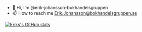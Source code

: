 - 👋 Hi, I’m @erik-johansson-bokhandelsgruppen
- 📫 How to reach me <Erik.Johansson@bokhandelsgruppen.se>

<!---
erik-johansson-bokhandelsgruppen/erik-johansson-bokhandelsgruppen is a ✨ special ✨ repository because its `README.md` (this file) appears on your GitHub profile.
You can click the Preview link to take a look at your changes.
--->

[![Eriks's GitHub stats](https://github-readme-stats.vercel.app/api?username=erik-johansson-bokhandelsgruppen&show_icons=true&theme=tokyonight)](https://github.com/erik-johansson-bokhandelsgruppen)
